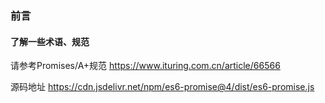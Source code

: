 ### 前言

#### 了解一些术语、规范
请参考Promises/A+规范 <https://www.ituring.com.cn/article/66566>

源码地址 <https://cdn.jsdelivr.net/npm/es6-promise@4/dist/es6-promise.js>